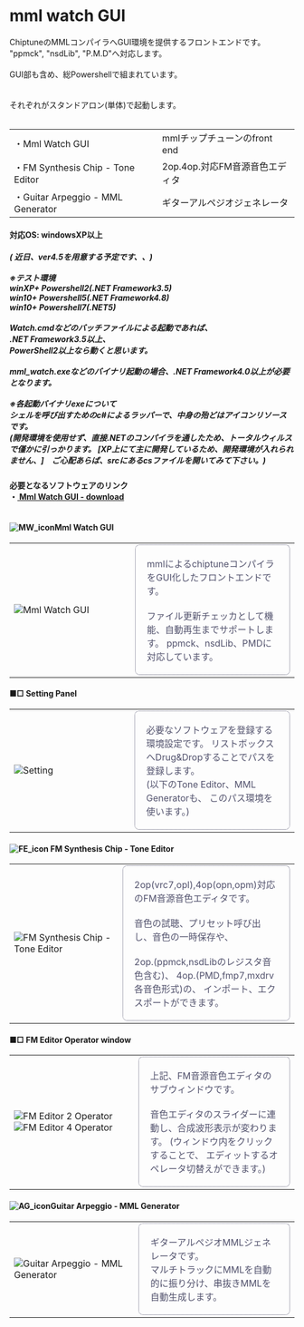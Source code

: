 <h1>mml watch GUI</h1>

ChiptuneのMMLコンパイラへGUI環境を提供するフロントエンドです。<br/>
"ppmck", "nsdLib", "P.M.D"へ対応します。<br/>
<br/>
GUI部も含め、総Powershellで組まれています。<br/>
<br/>
<br/>
それぞれがスタンドアロン(単体)で起動します。<br/>
<br/>
<table><tr><td>・Mml Watch GUI</td><td>mmlチップチューンのfront end</td>
</tr><tr><td>・FM Synthesis Chip - Tone Editor</td><td>2op.4op.対応FM音源音色エディタ</td>
</tr><tr><td>・Guitar Arpeggio - MML Generator</td><td>ギターアルペジオジェネレータ</td>
</tr></table>

<h4>対応OS: windowsXP以上</h4>

<h5>
( 近日、ver4.5を用意する予定です、、)<br/>
<br/>
※テスト環境<br/>
winXP+ Powershell2(.NET Framework3.5)<br/>
win10+ Powershell5(.NET Framework4.8)<br/>
win10+ Powershell7(.NET5)<br/>
<br/>
Watch.cmdなどのバッチファイルによる起動であれば、<br/>
.NET Framework3.5以上、<br/>
PowerShell2以上なら動くと思います。<br/>
<br/>
mml_watch.exeなどのバイナリ起動の場合、.NET Framework4.0以上が必要となります。<br/>
<br/>
※各起動バイナリexeについて<br/>
シェルを呼び出すためのc#によるラッパーで、中身の殆どはアイコンリソースです。<br/>
(開発環境を使用せず、直接.NETのコンパイラを通したため、トータルウィルスで僅かに引っかります。
[XP上にて主に開発しているため、開発環境が入れられません、]　ご心配あらば、srcにあるcsファイルを開いてみて下さい。)
</h5>

<h4>必要となるソフトウェアのリンク <br/>
・<a href="https://eseakisakura.github.io/"> Mml Watch GUI - download</a><br/>
<br/>

<h4><img alt="MW_icon" style="border-width:0; float:left" src="./image/MW_icon.png" /> Mml Watch GUI</h4>

<table><tr><td style="width: 240px;">
<img alt="Mml Watch GUI" style="border-width: 0; max-width: 480px;" src="./image/MML_wth.png" /><br/>
</td><td style="width: 320px;">
<div style="color: #51516c; border: 1px dotted #51516c; border-radius: 8px; padding: 20px 20px 20px 20px;">
mmlによるchiptuneコンパイラをGUI化したフロントエンドです。<br/>
<br/>
ファイル更新チェッカとして機能、自動再生までサポートします。
ppmck、nsdLib、PMDに対応しています。<br/>
</div></td></tr></table>

<h4>■□ Setting Panel</h4>

<table><tr><td style="width: 240px;">
<img alt="Setting" style="border-width: 0; max-width: 480px;" src="./image/SETTING_w.png" /><br/>
</td><td style="width: 320px;">
<div style="color: #51516c; border: 1px dotted #51516c; border-radius: 8px; padding: 20px 20px 20px 20px;">
必要なソフトウェアを登録する環境設定です。
リストボックスへDrug&Dropすることでパスを登録します。<br/>
(以下のTone Editor、MML Generatorも、
このパス環境を使います。)<br/>
</div></td></tr></table>

<h4><img alt="FE_icon" style="border-width:0" src="./image/FE_icon.png" /> FM Synthesis Chip - Tone Editor</h4>

<table><tr><td style="width: 240px;">
<img alt="FM Synthesis Chip - Tone Editor" style="border-width: 0; max-width: 480px;" src="./image/FM_edt.png" /><br/>
</td><td style="width: 320px;">
<div style="color: #51516c; border: 1px dotted #51516c; border-radius: 8px; padding: 20px 20px 20px 20px;">
2op(vrc7,opl),4op(opn,opm)対応のFM音源音色エディタです。<br/>
<br/>
音色の試聴、プリセット呼び出し、音色の一時保存や、<br/>
<br/>
2op.(ppmck,nsdLibのレジスタ音色含む)、
4op.(PMD,fmp7,mxdrv各音色形式)の、
インポート、エクスポートができます。<br/>
</div></td></tr></table>

<h4>■□ FM Editor Operator window</h4>

<table><tr><td style="width: 240px;">
<img alt="FM Editor 2 Operator" style="border-width: 0; max-width: 480px;" src="./image/FM_2op.png" /><br/>
<img alt="FM Editor 4 Operator" style="border-width: 0; max-width: 480px;" src="./image/FM_4op.png" /><br/>
</td><td style="width: 320px;">
<div style="color: #51516c; border: 1px dotted #51516c; border-radius: 8px; padding: 20px 20px 20px 20px;">
上記、FM音源音色エディタのサブウィンドウです。<br/>
<br/>
音色エディタのスライダーに連動し、合成波形表示が変わります。
(ウィンドウ内をクリックすることで、
エディットするオペレータ切替えができます。)<br/>
</div></td></tr></table>

<h4><img alt="AG_icon" style="border-width:0" src="./image/AG_icon.png" />Guitar Arpeggio - MML Generator</h4>

<table><tr><td style="width: 240px;">
<img alt="Guitar Arpeggio - MML Generator" style="border-width: 0; max-width: 480px;" src="./image/GUITAR_arp.png" /><br/>
</td><td style="width: 320px;">
<div style="color: #51516c; border: 1px dotted #51516c; border-radius: 8px; padding: 20px 20px 20px 20px;">
ギターアルペジオMMLジェネレータです。<br/>
マルチトラックにMMLを自動的に振り分け、串抜きMMLを自動生成します。<br/>
</div></td></tr></table>
